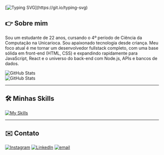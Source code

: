 [![Typing SVG](https://readme-typing-svg.demolab.com?font=Jetbrains+Mono&duration=2500&pause=200&color=FFFFFF&vCenter=true&width=435&lines=Ol%C3%A1%2C+me+chamo+Lucas!;Seja+bem-vindo(a)+ao+meu+perfil!)](https://git.io/typing-svg)

## 👉 Sobre mim

Sou um estudante de 22 anos, cursando o 4º período de Ciência da Computação na Unicarioca. Sou apaixonado tecnologia desde criança. Meu foco atual é me tornar um desenvolvedor fullstack completo, com uma base sólida em front-end (HTML, CSS) e expandindo rapidamente para JavaScript, React e o universo do back-end com Node.js, APIs e bancos de dados.

![GitHub Stats](https://github-readme-stats.vercel.app/api?username=lealistic&theme=gotham&show_icons=true&hide_border=true&count_private=true)
<br>
![GitHub Stats](https://github-readme-stats.vercel.app/api/top-langs/?username=lealistic&theme=gotham&show_icons=true&hide_border=true&layout=compact)

---

## 🛠️ Minhas Skills

[![My Skills](https://skillicons.dev/icons?i=html,css,js,figma)](https://skillicons.dev)

---

## ✉️ Contato

[![Instagram](https://img.shields.io/badge/Instagram-%23E4405F.svg?logo=Instagram&logoColor=white)](https://instagram.com/social.lucasleal) [![LinkedIn](https://img.shields.io/badge/LinkedIn-%230077B5.svg?logo=linkedin&logoColor=white)](https://linkedin.com/in/lucaslealmartins) [![email](https://img.shields.io/badge/Email-D14836?logo=gmail&logoColor=white)](mailto:social.lucasleal@gmail.com) 




